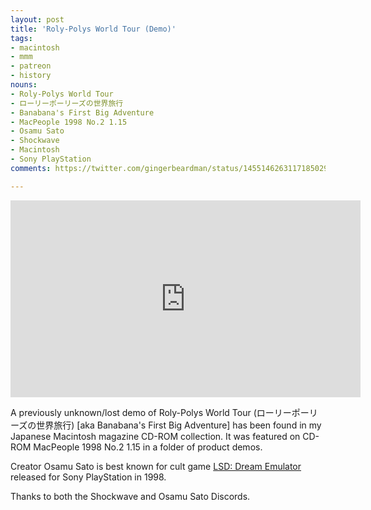 ```yaml
---
layout: post
title: 'Roly-Polys World Tour (Demo)'
tags:
- macintosh
- mmm
- patreon
- history
nouns:
- Roly-Polys World Tour
- ローリーポーリーズの世界旅行
- Banabana's First Big Adventure
- MacPeople 1998 No.2 1.15
- Osamu Sato
- Shockwave
- Macintosh
- Sony PlayStation
comments: https://twitter.com/gingerbeardman/status/1455146263117185029

---
```


<iframe width="560" height="315" src="https://www.youtube.com/embed/FlMzJs8Eb8Y" title="YouTube video player" frameborder="0" allow="accelerometer; autoplay; clipboard-write; encrypted-media; gyroscope; picture-in-picture" allowfullscreen></iframe>

A previously unknown/lost demo of Roly-Polys World Tour (ローリーポーリーズの世界旅行) [aka Banabana's First Big Adventure] has been found in my Japanese Macintosh magazine CD-ROM collection. It was featured on CD-ROM MacPeople 1998 No.2 1.15 in a folder of product demos.

Creator Osamu Sato is best known for cult game [LSD: Dream Emulator](https://en.wikipedia.org/wiki/LSD:_Dream_Emulator) released for Sony PlayStation in 1998.

Thanks to both the Shockwave and Osamu Sato Discords.
